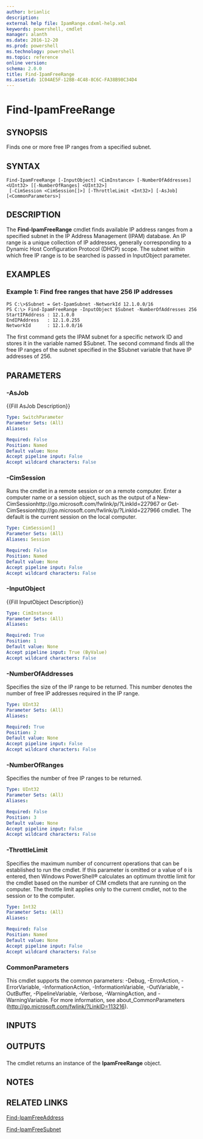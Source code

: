 ```yaml
---
author: brianlic
description: 
external help file: IpamRange.cdxml-help.xml
keywords: powershell, cmdlet
manager: alanth
ms.date: 2016-12-20
ms.prod: powershell
ms.technology: powershell
ms.topic: reference
online version: 
schema: 2.0.0
title: Find-IpamFreeRange
ms.assetid: 1C04AE5F-128B-4C48-8C6C-FA38B98C34D4
---
```


# Find-IpamFreeRange

## SYNOPSIS
Finds one or more free IP ranges from a specified subnet.

## SYNTAX

```
Find-IpamFreeRange [-InputObject] <CimInstance> [-NumberOfAddresses] <UInt32> [[-NumberOfRanges] <UInt32>]
 [-CimSession <CimSession[]>] [-ThrottleLimit <Int32>] [-AsJob] [<CommonParameters>]
```

## DESCRIPTION
The **Find-IpamFreeRange** cmdlet finds available IP address ranges from a specified subnet in the IP Address Management (IPAM) database.
An IP range is a unique collection of IP addresses, generally corresponding to a Dynamic Host Configuration Protocol (DHCP) scope.
The subnet within which free IP range is to be searched is passed in InputObject parameter.

## EXAMPLES

### Example 1: Find free ranges that have 256 IP addresses
```
PS C:\>$Subnet = Get-IpamSubnet -NetworkId 12.1.0.0/16
PS C:\> Find-IpamFreeRange -InputObject $Subnet -NumberOfAddresses 256
StartIPAddress : 12.1.0.0
EndIPAddress   : 12.1.0.255
NetworkId      : 12.1.0.0/16
```

The first command gets the IPAM subnet for a specific network ID and stores it in the variable named $Subnet.
The second command finds all the free IP ranges of the subnet specified in the $Subnet variable that have IP addresses of 256.

## PARAMETERS

### -AsJob
{{Fill AsJob Description}}

```yaml
Type: SwitchParameter
Parameter Sets: (All)
Aliases: 

Required: False
Position: Named
Default value: None
Accept pipeline input: False
Accept wildcard characters: False
```

### -CimSession
Runs the cmdlet in a remote session or on a remote computer.
Enter a computer name or a session object, such as the output of a New-CimSessionhttp://go.microsoft.com/fwlink/p/?LinkId=227967 or Get-CimSessionhttp://go.microsoft.com/fwlink/p/?LinkId=227966 cmdlet.
The default is the current session on the local computer.

```yaml
Type: CimSession[]
Parameter Sets: (All)
Aliases: Session

Required: False
Position: Named
Default value: None
Accept pipeline input: False
Accept wildcard characters: False
```

### -InputObject
{{Fill InputObject Description}}

```yaml
Type: CimInstance
Parameter Sets: (All)
Aliases: 

Required: True
Position: 1
Default value: None
Accept pipeline input: True (ByValue)
Accept wildcard characters: False
```

### -NumberOfAddresses
Specifies the size of the IP range to be returned.
This number denotes the number of free IP addresses required in the IP range.

```yaml
Type: UInt32
Parameter Sets: (All)
Aliases: 

Required: True
Position: 2
Default value: None
Accept pipeline input: False
Accept wildcard characters: False
```

### -NumberOfRanges
Specifies the number of free IP ranges to be returned.

```yaml
Type: UInt32
Parameter Sets: (All)
Aliases: 

Required: False
Position: 3
Default value: None
Accept pipeline input: False
Accept wildcard characters: False
```

### -ThrottleLimit
Specifies the maximum number of concurrent operations that can be established to run the cmdlet.
If this parameter is omitted or a value of `0` is entered, then Windows PowerShell® calculates an optimum throttle limit for the cmdlet based on the number of CIM cmdlets that are running on the computer.
The throttle limit applies only to the current cmdlet, not to the session or to the computer.

```yaml
Type: Int32
Parameter Sets: (All)
Aliases: 

Required: False
Position: Named
Default value: None
Accept pipeline input: False
Accept wildcard characters: False
```

### CommonParameters
This cmdlet supports the common parameters: -Debug, -ErrorAction, -ErrorVariable, -InformationAction, -InformationVariable, -OutVariable, -OutBuffer, -PipelineVariable, -Verbose, -WarningAction, and -WarningVariable. For more information, see about_CommonParameters (http://go.microsoft.com/fwlink/?LinkID=113216).

## INPUTS

## OUTPUTS

###  
The cmdlet returns an instance of the **IpamFreeRange** object.

## NOTES

## RELATED LINKS

[Find-IpamFreeAddress](./Find-IpamFreeAddress.md)

[Find-IpamFreeSubnet](./Find-IpamFreeSubnet.md)

